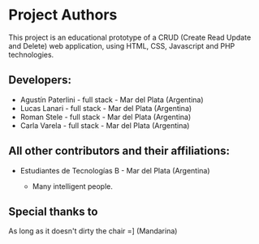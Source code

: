 Project Authors
===============

This project is an educational prototype of a CRUD (Create Read Update and Delete) web application, using HTML, CSS, Javascript and PHP technologies.


## Developers:

* Agustín Paterlini - full stack - Mar del Plata (Argentina)
* Lucas Lanari - full stack - Mar del Plata (Argentina)
* Roman Stele - full stack - Mar del Plata (Argentina)
* Carla Varela - full stack - Mar del Plata (Argentina)  

## All other contributors and their affiliations:

* Estudiantes de Tecnologías B - Mar del Plata (Argentina)

    * Many intelligent people.


## Special thanks to
As long as it doesn't dirty the chair =] (Mandarina)